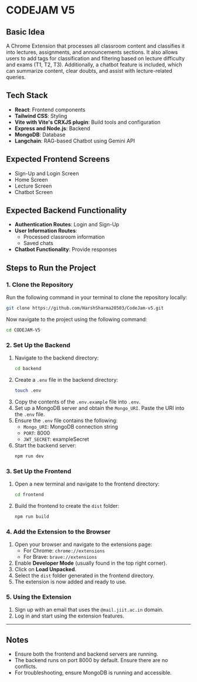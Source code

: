 # CODEJAM V5

## Basic Idea

A Chrome Extension that processes all classroom content and classifies it into lectures, assignments, and announcements sections. It also allows users to add tags for classification and filtering based on lecture difficulty and exams (T1, T2, T3). Additionally, a chatbot feature is included, which can summarize content, clear doubts, and assist with lecture-related queries.

## Tech Stack

- **React**: Frontend components
- **Tailwind CSS**: Styling
- **Vite with Vite's CRXJS plugin**: Build tools and configuration
- **Express and Node.js**: Backend
- **MongoDB**: Database
- **Langchain**: RAG-based Chatbot using Gemini API

## Expected Frontend Screens

- Sign-Up and Login Screen
- Home Screen
- Lecture Screen
- Chatbot Screen

## Expected Backend Functionality

- **Authentication Routes**: Login and Sign-Up
- **User Information Routes**:
  - Processed classroom information
  - Saved chats
- **Chatbot Functionality**: Provide responses

## Steps to Run the Project

### 1. Clone the Repository

Run the following command in your terminal to clone the repository locally:

```bash
git clone https://github.com/HarshSharma20503/CodeJam-v5.git
```

Now navigate to the project using the following command:

```bash
cd CODEJAM-V5
```

### 2. Set Up the Backend

1. Navigate to the backend directory:
   ```bash
   cd backend
   ```
2. Create a `.env` file in the backend directory:
   ```bash
   touch .env
   ```
3. Copy the contents of the `.env.example` file into `.env`.
4. Set up a MongoDB server and obtain the `Mongo_URI`. Paste the URI into the `.env` file.
5. Ensure the `.env` file contains the following:
   - `Mongo_URI`: MongoDB connection string
   - `PORT`: 8000
   - `JWT_SECRET`: exampleSecret
6. Start the backend server:
   ```bash
   npm run dev
   ```

### 3. Set Up the Frontend

1. Open a new terminal and navigate to the frontend directory:
   ```bash
   cd frontend
   ```
2. Build the frontend to create the `dist` folder:
   ```bash
   npm run build
   ```

### 4. Add the Extension to the Browser

1. Open your browser and navigate to the extensions page:
   - For Chrome: `chrome://extensions`
   - For Brave: `brave://extensions`
2. Enable **Developer Mode** (usually found in the top right corner).
3. Click on **Load Unpacked**.
4. Select the `dist` folder generated in the frontend directory.
5. The extension is now added and ready to use.

### 5. Using the Extension

1. Sign up with an email that uses the `@mail.jiit.ac.in` domain.
2. Log in and start using the extension features.

---

## Notes

- Ensure both the frontend and backend servers are running.
- The backend runs on port 8000 by default. Ensure there are no conflicts.
- For troubleshooting, ensure MongoDB is running and accessible.
